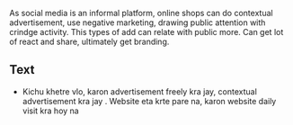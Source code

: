 As social media is an informal platform, online shops can do contextual advertisement, use negative marketing, drawing public attention with crindge activity. This types of add can relate with public more. Can get lot of react and share, ultimately get branding.

## Text
- Kichu khetre vlo, karon advertisement freely kra jay, contextual advertisement kra jay . Website eta krte pare na, karon website daily visit kra hoy na
